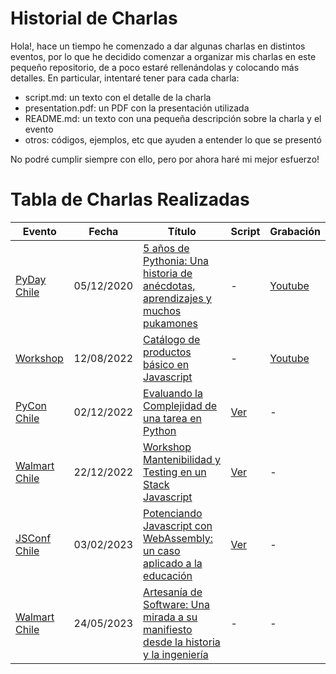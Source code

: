 # Historial de Charlas

Hola!, hace un tiempo he comenzado a dar algunas charlas en distintos eventos, por lo que he decidido comenzar a organizar mis charlas en este pequeño repositorio, de a poco estaré rellenándolas y colocando más detalles. En particular, intentaré tener para cada charla:

* script.md: un texto con el detalle de la charla
* presentation.pdf: un PDF con la presentación utilizada
* README.md: un texto con una pequeña descripción sobre la charla y el evento
* otros: códigos, ejemplos, etc que ayuden a entender lo que se presentó

No podré cumplir siempre con ello, pero por ahora haré mi mejor esfuerzo!

# Tabla de Charlas Realizadas

| Evento | Fecha | Título | Script | Grabación |
|---------|-------|--------|--------|-----------|
| [PyDay Chile](https://pyday.cl/2020/) | 05/12/2020 | [5 años de Pythonia: Una historia de anécdotas, aprendizajes y muchos pukamones](./5%20a%C3%B1os%20de%20Pythonia-%20Una%20historia%20de%20anecdotas%2C%20aprendizajes%20y%20muchos%20pukamones/) | - | [Youtube](https://www.youtube.com/watch?v=LK0X2C4t-Ow) |
| [Workshop]((https://www.youtube.com/watch?v=FKWjiaTEgNA)) | 12/08/2022 | [Catálogo de productos básico en Javascript](https://www.youtube.com/watch?v=FKWjiaTEgNA) | - | [Youtube](https://www.youtube.com/watch?v=FKWjiaTEgNA) |
| [PyCon Chile](https://www.instagram.com/p/ClmlWJWPgb7/?hl=es) | 02/12/2022 | [Evaluando la Complejidad de una tarea en Python](./Evaluando%20la%20Complejidad%20de%20una%20tarea%20en%20Python/) | [Ver](./Evaluando%20la%20Complejidad%20de%20una%20tarea%20en%20Python/script.md) | - |
| [Walmart Chile](somoswalmartchile.cl) | 22/12/2022 | [Workshop Mantenibilidad y Testing en un Stack Javascript](./Workshop%20Mantenibilidad%20y%20Testing%20en%20un%20Stack%20Javascript/) | [Ver](./Workshop%20Mantenibilidad%20y%20Testing%20en%20un%20Stack%20Javascript/script.md) | - |
| [JSConf Chile](https://jsconf.cl/) | 03/02/2023 | [Potenciando Javascript con WebAssembly: un caso aplicado a la educación](./Potenciando%20Javascript%20con%20WebAssembly%20-%20un%20caso%20aplicado%20a%20la%20educacion/) | [Ver](./Potenciando%20Javascript%20con%20WebAssembly%20-%20un%20caso%20aplicado%20a%20la%20educacion/script.md) | - |
| [Walmart Chile](somoswalmartchile.cl) | 24/05/2023 | [Artesanía de Software: Una mirada a su manifiesto desde la historia y la ingeniería]() | - | - |